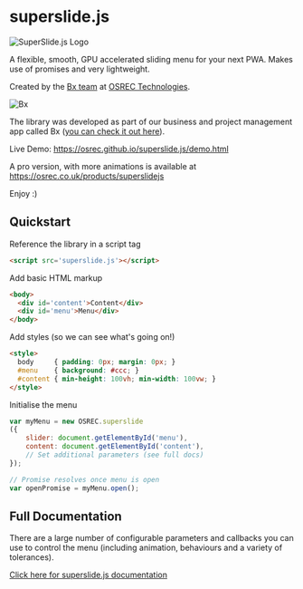 # superslide.js

![SuperSlide.js Logo](https://osrec.github.io/superslide.js/logo.png)

A flexible, smooth, GPU accelerated sliding menu for your next PWA. Makes use of promises and very lightweight.

Created by the [Bx team](https://usebx.com) at [OSREC Technologies](https://osrec.co.uk). 

![Bx](https://www.usebx.com/web/img/Bx64.png)

The library was developed as part of our business and project management app called Bx ([you can check it out here](https://usebx.com)).

Live Demo: https://osrec.github.io/superslide.js/demo.html

A pro version, with more animations is available at https://osrec.co.uk/products/superslidejs

Enjoy :)

## Quickstart

Reference the library in a script tag

```html
<script src='superslide.js'></script>
```
Add basic HTML markup

```html
<body>
  <div id='content'>Content</div>
  <div id='menu'>Menu</div>
</body>
```

Add styles (so we can see what's going on!)

```html
<style>
  body     { padding: 0px; margin: 0px; }
  #menu    { background: #ccc; }
  #content { min-height: 100vh; min-width: 100vw; }
</style>
```

Initialise the menu

```javascript
var myMenu = new OSREC.superslide
({
    slider: document.getElementById('menu'),
    content: document.getElementById('content'),
    // Set additional parameters (see full docs)
});

// Promise resolves once menu is open
var openPromise = myMenu.open();
```

## Full Documentation

There are a large number of configurable parameters and callbacks you can use to control the menu (including animation, behaviours and a variety of tolerances).

[Click here for superslide.js documentation](https://osrec.co.uk/products/superslidejs#docs)
